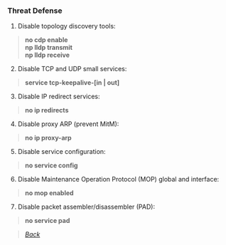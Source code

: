 ### Threat Defense  

1. Disable topology discovery tools:  
> **no cdp enable  
> np lldp transmit  
> np lldp receive**  
2. Disable TCP and UDP small services:  
> **service tcp-keepalive-[in | out]**  
3. Disable IP redirect services:  
> **no ip redirects**  
4. Disable proxy ARP (prevent MitM):  
> **no ip proxy-arp**  
5. Disable service configuration:  
> **no service config**  
6. Disable Maintenance Operation Protocol (MOP) global and interface:  
> **no mop enabled**  
7. Disable packet assembler/disassembler (PAD):  
> **no service pad**  


  > *[Back](https://github.com/network-dluong/CCNP-ENCOR/tree/5.0-Security)*  
